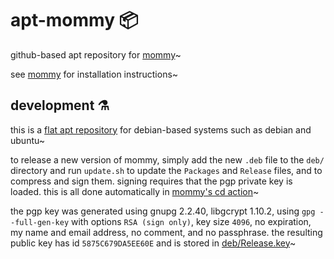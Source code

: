 # apt-mommy 📦
github-based apt repository for [mommy](https://github.com/FWDekker/mommy)~

see [mommy](https://github.com/FWDekker/mommy) for installation instructions~


## development ⚗️
this is a [flat apt repository](https://wiki.debian.org/DebianRepository/Format#Flat_Repository_Format) for
debian-based systems such as debian and ubuntu~

to release a new version of mommy, simply add the new `.deb` file to the `deb/` directory and run `update.sh` to update
the `Packages` and `Release` files, and to compress and sign them.
signing requires that the pgp private key is loaded.
this is all done automatically in
[mommy's cd action](https://github.com/FWDekker/mommy/blob/main/.github/workflows/cd.yml)~

the pgp key was generated using gnupg 2.2.40, libgcrypt 1.10.2, using `gpg --full-gen-key` with options
`RSA (sign only)`, key size `4096`, no expiration, my name and email address, no comment, and no passphrase.
the resulting public key has id `5875C679DA5EE60E` and is stored in
[deb/Release.key](https://github.com/FWDekker/apt-mommy/blob/main/deb/Release.key)~
